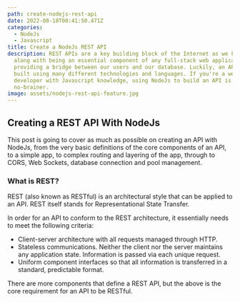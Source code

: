 ```yaml
---
path: create-nodejs-rest-api
date: 2022-08-18T00:41:50.471Z
categories:
  - NodeJs
  - Javascript
title: Create a NodeJs REST API
description: REST APIs are a key building block of the Internet as we know it,
  along with being an essential component of any full-stack web application by
  providing a bridge between our users and our database. Luckily, an API can be
  built using many different technologies and languages. If you're a web
  developer with Javascript knowledge, using NodeJs to build an API is a
  no-brainer.
image: assets/nodejs-rest-api-feature.jpg
---
```

## Creating a REST API With NodeJs

This post is going to cover as much as possible on creating an API with NodeJs, from the very basic definitions of the core components of an API, to a simple app, to complex routing and layering of the app, through to CORS, Web Sockets, database connection and pool management.

### What is REST?

REST (also known as RESTful) is an architectural style that can be applied to an API. REST itself stands for Representational State Transfer. 

In order for an API to conform to the REST architecture, it essentially needs to meet the following criteria:

* Client-server architecture with all requests managed through HTTP.
* Stateless communications. Neither the client nor the server maintains any application state. Information is passed via each unique request.
* Uniform component interfaces so that all information is transferred in a standard, predictable format.

There are more components that define a REST API, but the above is the core requirement for an API to be RESTful.